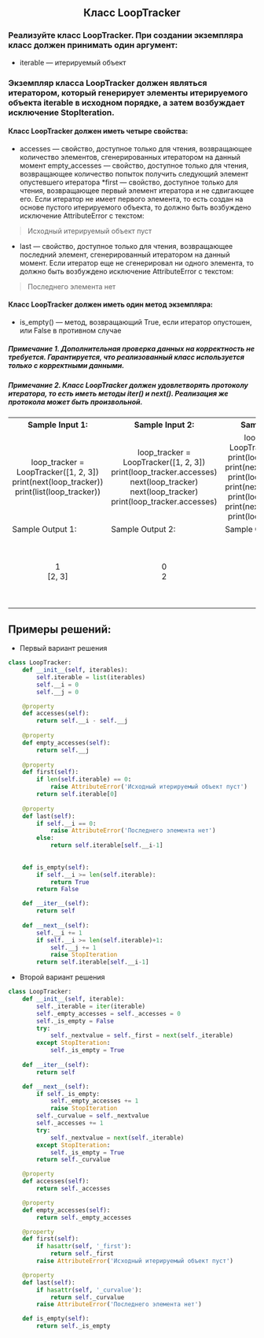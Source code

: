 <h2 style="text-align:center">Класс LoopTracker</h2>


### Реализуйте класс LoopTracker. При создании экземпляра класс должен принимать один аргумент:
* iterable — итерируемый объект
  
### Экземпляр класса LoopTracker должен являться итератором, который генерирует элементы итерируемого объекта iterable в исходном порядке, а затем возбуждает исключение StopIteration.
#### Класс LoopTracker должен иметь четыре свойства:
* accesses — свойство, доступное только для чтения, возвращающее количество элементов, сгенерированных итератором на данный момент
empty_accesses — свойство, доступное только для чтения, возвращающее количество попыток получить следующий элемент опустевшего итератора
*first — свойство, доступное только для чтения, возвращающее первый элемент итератора и не сдвигающее его. Если итератор не имеет первого элемента, то есть создан на основе пустого итерируемого объекта, то должно быть возбуждено исключение AttributeError с текстом:
> Исходный итерируемый объект пуст

* last — свойство, доступное только для чтения, возвращающее последний элемент, сгенерированный итератором на данный момент. Если итератор еще не сгенерировал ни одного элемента, то должно быть возбуждено исключение AttributeError с текстом:
>  Последнего элемента нет

#### Класс LoopTracker должен иметь один метод экземпляра:
* is_empty() — метод, возвращающий True, если итератор опустошен, или False в противном случае

##### Примечание 1. Дополнительная проверка данных на корректность не требуется. Гарантируется, что реализованный класс используется только с корректными данными.

##### Примечание 2. Класс LoopTracker должен удовлетворять протоколу итератора, то есть иметь методы __iter__() и __next__(). Реализация же протокола может быть произвольной.

<table align="center">
  <tbody>
    <tr>
      <th>Sample Input 1: </th>
      <th>Sample Input 2: </th>
      <th>Sample Input 3: </th>
      <th>Sample Input 4: </th>
    </tr>
    <tr>
      <td align="center">loop_tracker = LoopTracker([1, 2, 3])<br>
                        print(next(loop_tracker))<br>
                        print(list(loop_tracker))<br></td>
      <td align="center">loop_tracker = LoopTracker([1, 2, 3])<br>
                          print(loop_tracker.accesses)<br>
                          next(loop_tracker)<br>
                          next(loop_tracker)<br>
                          print(loop_tracker.accesses)<br></td>
      <td align="center">loop_tracker = LoopTracker([1, 2, 3])<br>
                        print(loop_tracker.first)<br>
                        print(next(loop_tracker))<br>
                        print(loop_tracker.first)<br>
                        print(next(loop_tracker))<br>
                        print(loop_tracker.first)<br>
                        print(next(loop_tracker))<br>
                        print(loop_tracker.first)<br></td>
      <td align="center">loop_tracker = LoopTracker([1, 2, 3])<br>
                          print(next(loop_tracker))<br>
                          print(loop_tracker.last)<br>
                          print(next(loop_tracker))<br>
                          print(loop_tracker.last)<br>
                          print(next(loop_tracker))<br>
                          print(loop_tracker.last)<br></td>
    </tr>
    <tr>
      <td>Sample Output 1:</td>
      <td>Sample Output 2:</td>
      <td>Sample Output 3:</td>
      <td>Sample Output 4:</td>
      </tr>
    <tr>
      <td align="center">
                        1<br>
                        [2, 3]<br>
      </td>
      <td align="center">
                        0<br>
                        2<br>
      </td>
      <td align="center">
                        1<br>
                        1<br>
                        1<br>
                        2<br>
                        1<br>
                        3<br>
                        1<br>
      </td>
      <td align="center">
                        1<br>
                        1<br>
                        2<br>
                        2<br>
                        3<br>
                        3<br>
      </td>
    </tr>
  </tbody>
</table>



## Примеры решений:
* Первый вариант решения
```python
class LoopTracker:
    def __init__(self, iterables):
        self.iterable = list(iterables)
        self.__i = 0
        self.__j = 0

    @property
    def accesses(self):
        return self.__i - self.__j
    
    @property
    def empty_accesses(self):
        return self.__j
    
    @property
    def first(self):
        if len(self.iterable) == 0:
            raise AttributeError('Исходный итерируемый объект пуст')
        return self.iterable[0]
    
    @property
    def last(self):
        if self.__i == 0:
            raise AttributeError('Последнего элемента нет')
        else:
            return self.iterable[self.__i-1]
        
    
    def is_empty(self):
        if self.__i >= len(self.iterable):
            return True
        return False

    def __iter__(self):
        return self
    
    def __next__(self):
        self.__i += 1
        if self.__i >= len(self.iterable)+1:
            self.__j += 1
            raise StopIteration
        return self.iterable[self.__i-1]
```
* Второй вариант решения

```python
class LoopTracker:
    def __init__(self, iterable):
        self._iterable = iter(iterable)
        self._empty_accesses = self._accesses = 0
        self._is_empty = False
        try:
            self._nextvalue = self._first = next(self._iterable)
        except StopIteration:
            self._is_empty = True
        
    def __iter__(self):
        return self

    def __next__(self):
        if self._is_empty:
            self._empty_accesses += 1
            raise StopIteration
        self._curvalue = self._nextvalue
        self._accesses += 1
        try:
            self._nextvalue = next(self._iterable)
        except StopIteration:
            self._is_empty = True
        return self._curvalue

    @property
    def accesses(self):
        return self._accesses

    @property
    def empty_accesses(self):
        return self._empty_accesses

    @property
    def first(self):
        if hasattr(self, '_first'):
            return self._first
        raise AttributeError('Исходный итерируемый объект пуст')

    @property
    def last(self):
        if hasattr(self, '_curvalue'):
            return self._curvalue
        raise AttributeError('Последнего элемента нет')

    def is_empty(self):
        return self._is_empty
```


